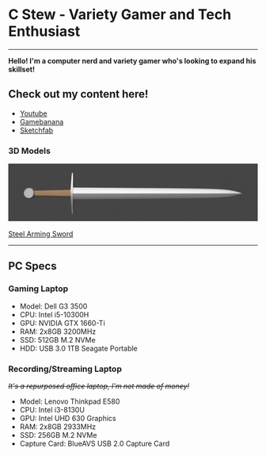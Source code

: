 # C Stew - Variety Gamer and Tech Enthusiast
-----

**Hello! I'm a computer nerd and variety gamer who's looking to expand his skillset!**

## Check out my content here!

- [Youtube](https://www.youtube.com/channel/UCgEBxYYn-jt4SFe8gCMe9PA)
- [Gamebanana](https://gamebanana.com/members/2153209)
- [Sketchfab](https://sketchfab.com/the_cstew)

### 3D Models

![Steel Arming Sword](/content/Steel%20Arming%20Sword%20Render.gif)

[Steel Arming Sword](https://sketchfab.com/3d-models/steel-arming-sword-9f0ef5f6caab48359a667a4581e4f125)

-----
## PC Specs

### Gaming Laptop

- Model: Dell G3 3500
- CPU: Intel i5-10300H
- GPU: NVIDIA GTX 1660-Ti
- RAM: 2x8GB 3200MHz
- SSD: 512GB M.2 NVMe
- HDD: USB 3.0 1TB Seagate Portable

### Recording/Streaming Laptop

~~*It's a repurposed office laptop, I'm not made of money!*~~

- Model: Lenovo Thinkpad E580
- CPU: Intel i3-8130U
- GPU: Intel UHD 630 Graphics
- RAM: 2x8GB 2933MHz
- SSD: 256GB M.2 NVMe
- Capture Card: BlueAVS USB 2.0 Capture Card
